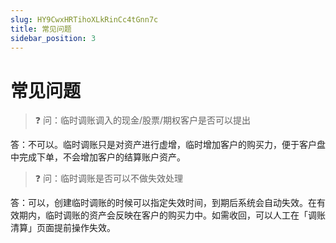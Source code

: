 ```yaml
---
slug: HY9CwxHRTihoXLkRinCc4tGnn7c
title: 常见问题
sidebar_position: 3
---
```



# 常见问题


> ❓ 问：临时调账调入的现金/股票/期权客户是否可以提出


答：不可以。临时调账只是对资产进行虚增，临时增加客户的购买力，便于客户盘中完成下单，不会增加客户的结算账户资产。


> ❓ 问：临时调账是否可以不做失效处理


答：可以，创建临时调账的时候可以指定失效时间，到期后系统会自动失效。在有效期内，临时调账的资产会反映在客户的购买力中。如需收回，可以人工在「调账清算」页面提前操作失效。

